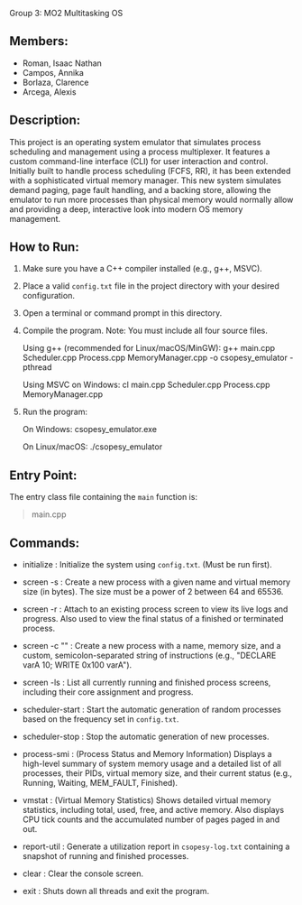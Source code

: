 Group 3: MO2 Multitasking OS


Members:
-----------
- Roman, Isaac Nathan
- Campos, Annika
- Borlaza, Clarence 
- Arcega, Alexis


Description:
-----------
This project is an operating system emulator that simulates process scheduling and management using a process multiplexer. It features a custom command-line interface (CLI) for user interaction and control. Initially built to handle process scheduling (FCFS, RR), it has been extended with a sophisticated virtual memory manager. This new system simulates demand paging, page fault handling, and a backing store, allowing the emulator to run more processes than physical memory would normally allow and providing a deep, interactive look into modern OS memory management.


How to Run:
-----------
1. Make sure you have a C++ compiler installed (e.g., g++, MSVC).

2. Place a valid `config.txt` file in the project directory with your desired configuration.

3. Open a terminal or command prompt in this directory.

4. Compile the program. Note: You must include all four source files.
   
   Using g++ (recommended for Linux/macOS/MinGW):
     g++ main.cpp Scheduler.cpp Process.cpp MemoryManager.cpp -o csopesy_emulator -pthread

   Using MSVC on Windows:
     cl main.cpp Scheduler.cpp Process.cpp MemoryManager.cpp

5. Run the program:
   
   On Windows:
     csopesy_emulator.exe

   On Linux/macOS:
     ./csopesy_emulator


Entry Point:
------------
The entry class file containing the `main` function is:
> main.cpp



Commands:
-----------
- initialize : Initialize the system using `config.txt`. (Must be run first).

- screen -s <name> <size> : Create a new process with a given name and virtual memory size (in bytes). The size must be a power of 2 between 64 and 65536.

- screen -r <name> : Attach to an existing process screen to view its live logs and progress. Also used to view the final status of a finished or terminated process.

- screen -c <name> <size> "<instructions>" : Create a new process with a name, memory size, and a custom, semicolon-separated string of instructions (e.g., "DECLARE varA 10; WRITE 0x100 varA").

- screen -ls : List all currently running and finished process screens, including their core assignment and progress.

- scheduler-start : Start the automatic generation of random processes based on the frequency set in `config.txt`.

- scheduler-stop : Stop the automatic generation of new processes.

- process-smi : (Process Status and Memory Information) Displays a high-level summary of system memory usage and a detailed list of all processes, their PIDs, virtual memory size, and their current status (e.g., Running, Waiting, MEM_FAULT, Finished).

- vmstat : (Virtual Memory Statistics) Shows detailed virtual memory statistics, including total, used, free, and active memory. Also displays CPU tick counts and the accumulated number of pages paged in and out.

- report-util : Generate a utilization report in `csopesy-log.txt` containing a snapshot of running and finished processes.

- clear : Clear the console screen.

- exit :  Shuts down all threads and exit the program.
